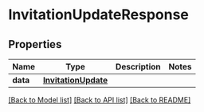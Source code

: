 # InvitationUpdateResponse

## Properties
Name | Type | Description | Notes
------------ | ------------- | ------------- | -------------
**data** | [**InvitationUpdate**](InvitationUpdate.md) |  | 

[[Back to Model list]](../README.md#documentation-for-models) [[Back to API list]](../README.md#documentation-for-api-endpoints) [[Back to README]](../README.md)

